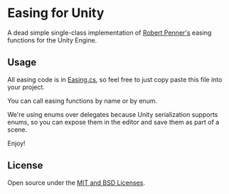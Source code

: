 # Easing for Unity

A dead simple single-class implementation of [Robert Penner's](http://robertpenner.com/easing/) easing functions for the Unity Engine. 

## Usage

All easing code is in [Easing.cs](Assets/Easing.cs), so feel free to just copy paste this file into your project. 

You can call easing functions by name or by enum.

We're using enums over delegates because Unity serialization supports enums, so you can expose them in the editor and save them as part of a scene.

Enjoy!

## License

Open source under the [MIT and BSD Licenses](LICENSE.md).
